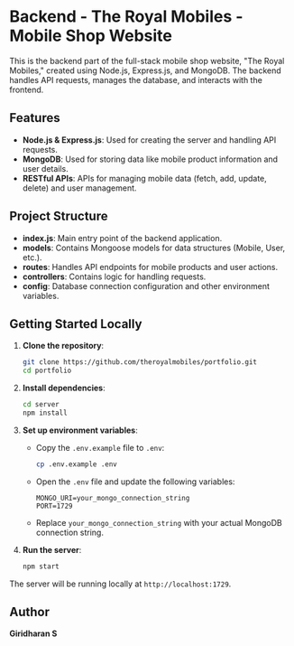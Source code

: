 
# Backend - The Royal Mobiles - Mobile Shop Website

This is the backend part of the full-stack mobile shop website, "The Royal Mobiles," created using Node.js, Express.js, and MongoDB. The backend handles API requests, manages the database, and interacts with the frontend.

## Features

- **Node.js & Express.js**: Used for creating the server and handling API requests.
- **MongoDB**: Used for storing data like mobile product information and user details.
- **RESTful APIs**: APIs for managing mobile data (fetch, add, update, delete) and user management.

## Project Structure

- **index.js**: Main entry point of the backend application.
- **models**: Contains Mongoose models for data structures (Mobile, User, etc.).
- **routes**: Handles API endpoints for mobile products and user actions.
- **controllers**: Contains logic for handling requests.
- **config**: Database connection configuration and other environment variables.

## Getting Started Locally

1. **Clone the repository**:
   ```bash
   git clone https://github.com/theroyalmobiles/portfolio.git
   cd portfolio
   ```

2. **Install dependencies**:
   ```bash
   cd server
   npm install
   ```

3. **Set up environment variables**:
   - Copy the `.env.example` file to `.env`:
     ```bash
     cp .env.example .env
     ```
   - Open the `.env` file and update the following variables:
     ```env
     MONGO_URI=your_mongo_connection_string
     PORT=1729
     ```
   - Replace `your_mongo_connection_string` with your actual MongoDB connection string.

4. **Run the server**:
   ```bash
   npm start
   ```

The server will be running locally at `http://localhost:1729`.

## Author

**Giridharan S**
